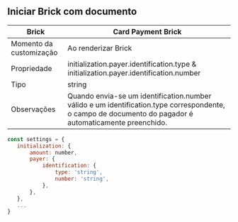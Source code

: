 ## Iniciar Brick com documento

| Brick  | Card Payment Brick  |
| --- | --- |
| Momento da customização  | Ao renderizar Brick  |
| Propriedade  | initialization.payer.identification.type & initialization.payer.identification.number  |
| Tipo  | string  |
| Observações  | Quando envia-se um identification.number válido e um identification.type correspondente, o campo de documento do pagador é automaticamente preenchido.  |

```javascript
const settings = {
   initialization: {
       amount: number,
       payer: {
           identification: {
               type: 'string',
               number: 'string',
           },
       },
   },
   ...
}
```
